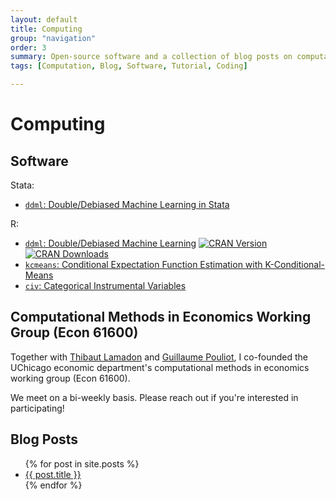 ```yaml
---
layout: default
title: Computing
group: "navigation"
order: 3
summary: Open-source software and a collection of blog posts on computation and computational methods.
tags: [Computation, Blog, Software, Tutorial, Coding]

---
```


# Computing

## Software
Stata:
- [``ddml``: Double/Debiased Machine Learning in Stata](https://statalasso.github.io/docs/ddml/)

R:
- [``ddml``: Double/Debiased Machine Learning](https://thomaswiemann.com/ddml/) [![CRAN
Version](https://www.r-pkg.org/badges/version/ddml)](https://cran.r-project.org/package=ddml)
[![CRAN
Downloads](https://cranlogs.r-pkg.org/badges/ddml)](https://cran.r-project.org/package=ddml)
- [``kcmeans``: Conditional Expectation Function Estimation with K-Conditional-Means](https://thomaswiemann.com/kcmeans/) 
- [``civ``: Categorical Instrumental Variables](https://thomaswiemann.com/civ/) 

## Computational Methods in Economics Working Group (Econ 61600)
Together with [Thibaut Lamadon](https://lamadon.com/) and [Guillaume Pouliot](https://sites.google.com/site/guillaumeallairepouliot/), I co-founded the UChicago economic department's computational methods in economics working group (Econ 61600). 

We meet on a bi-weekly basis. Please reach out if you're interested in participating! 

## Blog Posts
<ul>
  {% for post in site.posts %}
    <li>
      <a href="{{ post.url }}">{{ post.title }}</a>
    </li>
  {% endfor %}
</ul>
